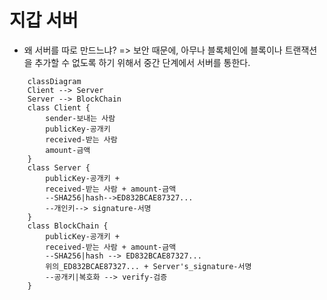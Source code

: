 # 지갑 서버

- 왜 서버를 따로 만드느냐? => 보안 때문에, 아무나 블록체인에 블록이나 트랜잭션을 추가할 수 없도록 하기 위해서 중간 단계에서 서버를 통한다.

```mermaid
    classDiagram
    Client --> Server
    Server --> BlockChain
    class Client {
        sender-보내는 사람
        publicKey-공개키
        received-받는 사람
        amount-금액
    }
    class Server {
        publicKey-공개키 +
        received-받는 사람 + amount-금액
        --SHA256|hash-->ED832BCAE87327...
        --개인키--> signature-서명
    }
    class BlockChain {
        publicKey-공개키 +
        received-받는 사람 + amount-금액
        --SHA256|hash --> ED832BCAE87327...
        위의_ED832BCAE87327... + Server's_signature-서명
        --공개키|복호화 --> verify-검증
    }
```
